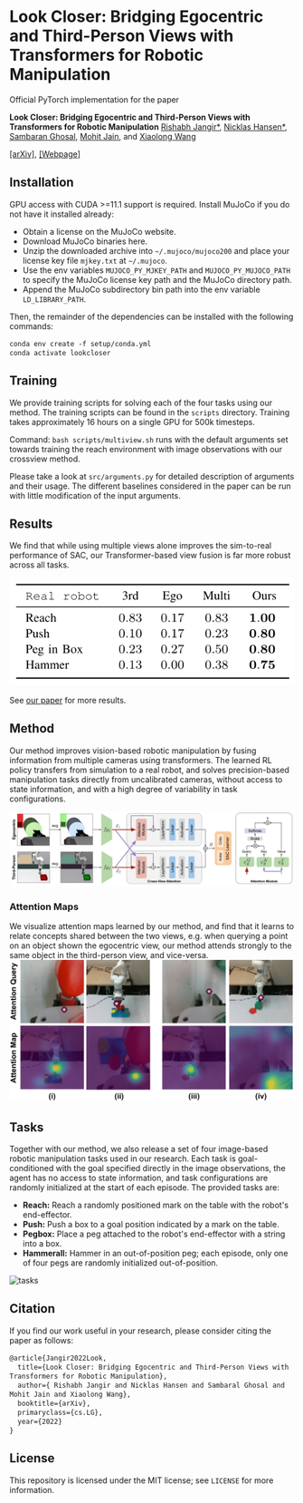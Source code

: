 # Look Closer: Bridging Egocentric and Third-Person Views with Transformers for Robotic Manipulation

Official PyTorch implementation for the paper

**Look Closer: Bridging Egocentric and Third-Person Views with Transformers for Robotic Manipulation**
[Rishabh Jangir*](https://jangirrishabh.github.io/), [Nicklas Hansen*](https://nicklashansen.github.io/), [Sambaran Ghosal](https://github.com/SambaranRepo), [Mohit Jain](https://natsu6767.github.io/), and [Xiaolong Wang](https://xiaolonw.github.io/)

[[arXiv]](#), [[Webpage]](https://jangirrishabh.github.io/lookcloser/)

## Installation

GPU access with CUDA >=11.1 support is required. Install MuJoCo if you do not have it installed already:

* Obtain a license on the MuJoCo website.
* Download MuJoCo binaries here.
* Unzip the downloaded archive into `~/.mujoco/mujoco200` and place your license key file `mjkey.txt` at `~/.mujoco`.
* Use the env variables `MUJOCO_PY_MJKEY_PATH` and `MUJOCO_PY_MUJOCO_PATH` to specify the MuJoCo license key path and the MuJoCo directory path.
* Append the MuJoCo subdirectory bin path into the env variable `LD_LIBRARY_PATH`.

Then, the remainder of the dependencies can be installed with the following commands:

```
conda env create -f setup/conda.yml
conda activate lookcloser
```

## Training

We provide training scripts for solving each of the four tasks using our method. The training scripts can be found in the `scripts` directory. Training takes approximately 16 hours on a single GPU for 500k timesteps.

Command: ``` bash scripts/multiview.sh ``` runs with the default arguments set towards training the reach environment with image observations with our crossview method.

Please take a look at ```src/arguments.py``` for detailed description of arguments and their usage. The different baselines considered in the paper can be run with little modification of the input arguments.

## Results

We find that while using multiple views alone improves the sim-to-real performance of SAC, our Transformer-based view fusion is far more robust across all tasks.

![sim-to-real results](figures/real_results.png)

See [our paper](#) for more results.

## Method

Our method improves vision-based robotic manipulation by fusing information from multiple cameras using transformers. The learned RL policy transfers from simulation to a real robot, and solves precision-based manipulation tasks directly from uncalibrated cameras, without access to state information, and with a high degree of variability in task configurations.

![method](figures/method.png)

### Attention Maps
We visualize attention maps learned by our method, and find that it learns to relate concepts shared between the two views, e.g. when querying a point on an object shown the egocentric view, our method attends strongly to the same object in the third-person view, and vice-versa.
![attention](figures/attention.png)

## Tasks

Together with our method, we also release a set of four image-based robotic manipulation tasks used in our research. Each task is goal-conditioned with the goal specified directly in the image observations, the agent has no access to state information, and task configurations are randomly initialized at the start of each episode. The provided tasks are:

* **Reach:** Reach a randomly positioned mark on the table with the robot's end-effector.
* **Push:** Push a box to a goal position indicated by a mark on the table.
* **Pegbox:** Place a peg attached to the robot's end-effector with a string into a box.
* **Hammerall:** Hammer in an out-of-position peg; each episode, only one of four pegs are randomly initialized out-of-position.

![tasks](figures/tasks.png)


## Citation

If you find our work useful in your research, please consider citing the paper as follows:

```
@article{Jangir2022Look,
  title={Look Closer: Bridging Egocentric and Third-Person Views with Transformers for Robotic Manipulation},
  author={ Rishabh Jangir and Nicklas Hansen and Sambaral Ghosal and Mohit Jain and Xiaolong Wang},
  booktitle={arXiv},
  primaryclass={cs.LG},
  year={2022}
}
```
## License

This repository is licensed under the MIT license; see `LICENSE` for more information.
